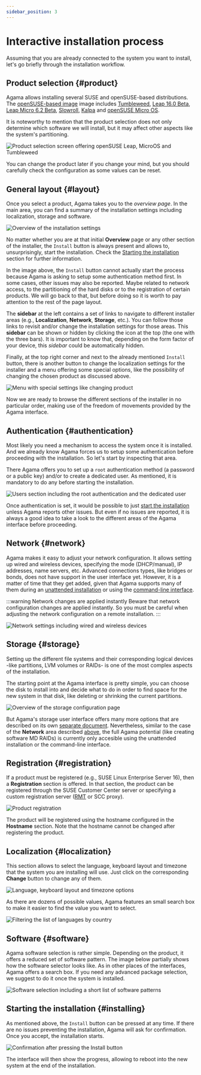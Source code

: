 ```yaml
---
sidebar_position: 3
---
```


# Interactive installation process

Assuming that you are already connected to the system you want to install, let's go briefly through
the installation workflow.

## Product selection {#product}

Agama allows installing several SUSE and openSUSE-based distributions. The [openSUSE-based
image](/download) image includes [Tumbleweed](https://www.opensuse.org/#Tumbleweed),
[Leap 16.0 Beta](https://get.opensuse.org/leap/16.0/), [Leap Micro 6.2 Beta](https://en.opensuse.org/Portal:Leap_Micro), [Slowroll](https://en.opensuse.org/Portal:Slowroll), [Kalpa](https://kalpadesktop.org/) and [openSUSE Micro
OS](https://get.opensuse.org/microos/).

It is noteworthy to mention that the product selection does not only determine which software we
will install, but it may affect other aspects like the system's partitioning.

![Product selection screen offering openSUSE Leap, MicroOS and
Tumbleweed](/img/user/product-selection.png)

You can change the product later if you change your mind, but you should carefully check the
configuration as some values can be reset.

## General layout {#layout}

Once you select a product, Agama takes you to the _overview page_. In the main area, you can find a
summary of the installation settings including localization, storage and software.

![Overview of the installation settings](/img/user/overview.png)

No matter whether you are at that initial **Overview** page or any other section of the installer,
the `Install` button is always present and allows to, unsurprisingly, start the installation. Check
the [Starting the installation](#installing) section for further information.

In the image above, the `Install` button cannot actually start the process because Agama is asking
to setup some authentication method first. In some cases, other issues may also be reported. Maybe
related to network access, to the partitioning of the hard disks or to the registration of certain
products. We will go back to that, but before doing so it is worth to pay attention to the rest of
the page layout.

The **sidebar** at the left contains a set of links to navigate to different installer areas (e.g.,
**Localization**, **Network**, **Storage**, etc.). You can follow those links to revisit and/or
change the installation settings for those areas. This **sidebar** can be shown or hidden by
clicking the icon at the top (the one with the three bars). It is important to know that, depending
on the form factor of your device, this _sidebar_ could be automatically hidden.

Finally, at the top right corner and next to the already mentioned `Install` button, there is
another button to change the localization settings for the installer and a menu offering some
special options, like the possibility of changing the chosen product as discussed above.

![Menu with special settings like changing product](/img/user/installer-menu.png)

Now we are ready to browse the different sections of the installer in no particular order, making
use of the freedom of movements provided by the Agama interface.

## Authentication {#authentication}

Most likely you need a mechanism to access the system once it is installed. And we already know
Agama forces us to setup some authentication before proceeding with the installation. So let's
start by inspecting that area. 

There Agama offers you to set up a `root` authentication method (a password or a public key) and/or
to create a dedicated user. As mentioned, it is mandatory to do any before starting the
installation.

![Users section including the root authentication and the dedicated user](/img/user/users.png)

Once authentication is set, it would be possible to just [start the installation](#installing)
unless Agama reports other issues. But even if no issues are reported, it is always a good idea to
take a look to the different areas of the Agama interface before proceeding.

## Network {#network}

Agama makes it easy to adjust your network configuration. It allows setting up wired and wireless
devices, specifying the mode (DHCP/manual), IP addresses, name servers, etc. Advanced
connections types, like bridges or bonds, does not have support in the user interface yet. However,
it is a matter of time that they get added, given that Agama supports many of them during an
[unattended installation](./unattended.md) or using the [command-line interface](./cli.md).

:::warning Network changes are applied instantly
Beware that network configuration changes are applied instantly. So you must be careful when
adjusting the network configuration on a remote installation.
:::

![Network settings including wired and wireless devices](/img/user/network.png)

## Storage {#storage}

Setting up the different file systems and their corresponding logical devices -like partitions,
LVM volumes or RAIDs- is one of the most complex aspects of the installation.

The starting point at the Agama interface is pretty simple, you can choose the disk to install into
and decide what to do in order to find space for the new system in that disk, like deleting or
shrinking the current partitions.

![Overview of the storage configuration page](/img/user/storage-overview.png)

But Agama's storage user interface offers many more options that are described on its own [separate
document](/docs/user/storage.md). Nevertheless, similar to the case of the **Network** area
described [above](#network), the full Agama potential (like creating software MD RAIDs) is currently
only accesible using the unattended installation or the command-line interface.

## Registration {#registration}

If a product must be registered (e.g., SUSE Linux Enterprise Server 16), then a **Registration**
section is offered. In that section, the product can be registered through the SUSE Customer Center
server or specifying a custom registration server ([RMT](https://documentation.suse.com/en-us/sles/15-SP7/html/SLES-all/rmt-overview.html) or SCC proxy).

![Product registration](/img/user/registration.png)

The product will be registered using the hostname configured in the **Hostname** section. Note that
the hostname cannot be changed after registering the product.

## Localization {#localization}

This section allows to select the language, keyboard layout and timezone that the system you are
installing will use. Just click on the corresponding **Change** button to change any of them.

![Language, keyboard layout and timezone options](/img/user/localization.png)

As there are dozens of possible values, Agama features an small search box to make it easier to find
the value you want to select.

![Filtering the list of languages by country](/img/user/select-language.png)

## Software {#software}

Agama software selection is rather simple. Depending on the product, it offers a reduced set of
software pattern. The image below partially shows how the software selector looks like. As in other
places of the interfaces, Agama offers a search box. If you need any advanced package selection, we
suggest to do it once the system is installed.

![Software selection including a short list of software patterns](/img/user/software.png)

## Starting the installation {#installing}

As mentioned above, the `Install` button can be pressed at any time. If there are no issues
preventing the installation, Agama will ask for confirmation. Once you accept, the installation
starts.

![Confirmation after pressing the `Install` button](/img/user/install-button.png)

The interface will then show the progress, allowing to reboot into the new system at the end of the
installation.
